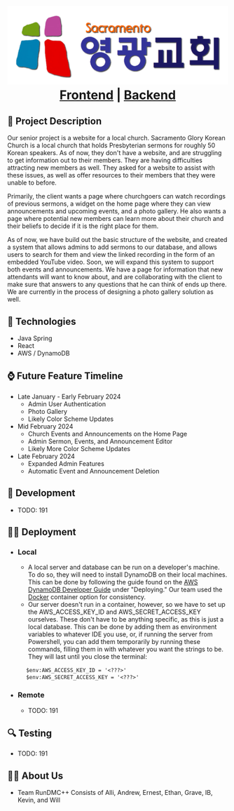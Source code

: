 <h1 align="center">
  <img src="./Frontend/imageWeb/sgkc2_transparent_shadow.png" alt="Sacramento Glory Korean Church">
<a href="https://github.com/AndrewT-CSUS/RunDMCPP_SeniorProject/tree/main/Frontend">Frontend</a> | <a href="https://github.com/AndrewT-CSUS/RunDMCPP_SeniorProject/tree/main/Backend/Backend">Backend</a>
</h1>

## 📝 Project Description

Our senior project is a website for a local church. Sacramento Glory Korean Church is a local church that holds
Presbyterian sermons for roughly 50 Korean speakers. As of now, they don't have a website, and are struggling to get
information out to their members. They are having difficulties attracting new members as well. They asked for a
website to assist with these issues, as well as offer resources to their members that they were unable to before.

Primarily, the client wants a page where churchgoers can watch recordings of previous sermons, a widget on the
home page where they can view announcements and upcoming events, and a photo gallery. He also wants a page where 
potential new members can learn more about their church and their beliefs to decide if it is the right place for them. 
   
As of now, we have build out the basic structure of the website, and created a system that allows admins to add sermons to our database, and allows users to search for them and view the linked recording in the form of an embedded YouTube
video. Soon, we will expand this system to support both events and announcements. We have a page for information
that new attendants will want to know about, and are collaborating with the client to make sure that answers to any
questions that he can think of ends up there. We are currently in the process of designing a photo gallery
solution as well.

## 📡 Technologies
   - Java Spring
   - React
   - AWS / DynamoDB

## ⌚ Future Feature Timeline 

 - Late January - Early February 2024
   - Admin User Authentication
   - Photo Gallery
   - Likely Color Scheme Updates
 - Mid February 2024
   - Church Events and Announcements on the Home Page
   - Admin Sermon, Events, and Announcement Editor
   - Likely More Color Scheme Updates
 - Late February 2024 
   - Expanded Admin Features
   - Automatic Event and Announcement Deletion

## 🔧 Development

- TODO: 191
## 🏃‍♂️ Deployment

   - ### Local

     - A local server and database can be run on a developer's machine. To do so, they will need to install DynamoDB on
      their local machines. This can be done by following the guide found on the 
     [AWS DynamoDB Developer Guide](https://docs.aws.amazon.com/amazondynamodb/latest/developerguide/DynamoDBLocal.DownloadingAndRunning.html)
     under "Deploying." Our team used the [Docker](https://www.docker.com/) container option for consistency.
     - Our server doesn't run in a container, however, so we have to set up the AWS_ACCESS_KEY_ID and 
     AWS_SECRET_ACCESS_KEY ourselves. These don't have to be anything specific, as this is just a local database. 
     This can be done by adding them as environment variables to whatever IDE you use, or, if running the server from
     Powershell, you can add them temporarily by running these commands, filling them in with whatever you want the strings to be.
     They will last until you close the terminal:

```
      $env:AWS_ACCESS_KEY_ID = '<???>'
      $env:AWS_SECRET_ACCESS_KEY = '<???>'
```
   
   - ### Remote

     - TODO: 191
## 🔍 Testing

   - TODO: 191
## 🕵️‍♀️ About Us
   - Team RunDMC++ Consists of Alli, Andrew, Ernest, Ethan, Grave, IB, Kevin, and Will

